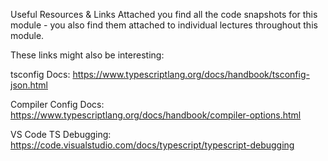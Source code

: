 Useful Resources & Links
Attached you find all the code snapshots for this module - you also find them attached to individual lectures throughout this module.

These links might also be interesting:

tsconfig Docs: https://www.typescriptlang.org/docs/handbook/tsconfig-json.html

Compiler Config Docs: https://www.typescriptlang.org/docs/handbook/compiler-options.html

VS Code TS Debugging: https://code.visualstudio.com/docs/typescript/typescript-debugging
